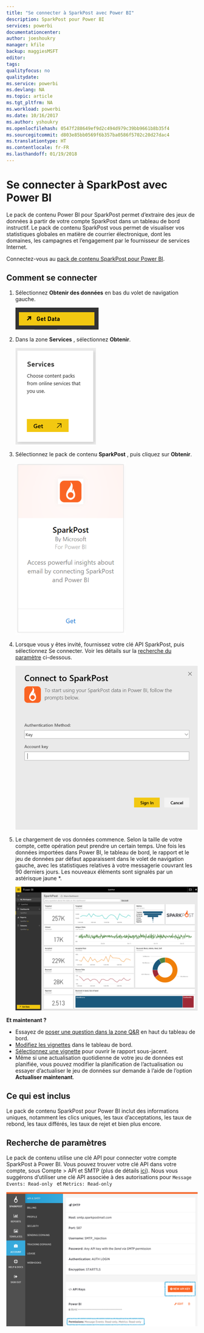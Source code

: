 ```yaml
---
title: "Se connecter à SparkPost avec Power BI"
description: SparkPost pour Power BI
services: powerbi
documentationcenter: 
author: joeshoukry
manager: kfile
backup: maggiesMSFT
editor: 
tags: 
qualityfocus: no
qualitydate: 
ms.service: powerbi
ms.devlang: NA
ms.topic: article
ms.tgt_pltfrm: NA
ms.workload: powerbi
ms.date: 10/16/2017
ms.author: yshoukry
ms.openlocfilehash: 0547f288649ef9d2c494d979c39bb9661b8b35f4
ms.sourcegitcommit: d803e85bb0569f6b357ba0586f5702c20d27dac4
ms.translationtype: HT
ms.contentlocale: fr-FR
ms.lasthandoff: 01/19/2018
---
```

# <a name="connect-to-sparkpost-with-power-bi"></a>Se connecter à SparkPost avec Power BI
Le pack de contenu Power BI pour SparkPost permet d’extraire des jeux de données à partir de votre compte SparkPost dans un tableau de bord instructif. Le pack de contenu SparkPost vous permet de visualiser vos statistiques globales en matière de courrier électronique, dont les domaines, les campagnes et l’engagement par le fournisseur de services Internet.

Connectez-vous au [pack de contenu SparkPost pour Power BI](https://app.powerbi.com/getdata/services/spark-post).

## <a name="how-to-connect"></a>Comment se connecter
1. Sélectionnez **Obtenir des données** en bas du volet de navigation gauche.
   
   ![](media/service-connect-to-sparkpost/getdata.png)
2. Dans la zone **Services** , sélectionnez **Obtenir**.
   
   ![](media/service-connect-to-sparkpost/services.png)
3. Sélectionnez le pack de contenu **SparkPost** , puis cliquez sur **Obtenir**. 
   
   ![](media/service-connect-to-sparkpost/sparkpost.png)
4. Lorsque vous y êtes invité, fournissez votre clé API SparkPost, puis sélectionnez Se connecter. Voir les détails sur la [recherche du paramètre](#FindingParams) ci-dessous.
   
   ![](media/service-connect-to-sparkpost/creds.png)
5. Le chargement de vos données commence. Selon la taille de votre compte, cette opération peut prendre un certain temps. Une fois les données importées dans Power BI, le tableau de bord, le rapport et le jeu de données par défaut apparaissent dans le volet de navigation gauche, avec les statistiques relatives à votre messagerie couvrant les 90 derniers jours. Les nouveaux éléments sont signalés par un astérisque jaune \*.
   
   ![](media/service-connect-to-sparkpost/dashboard.png)

**Et maintenant ?**

* Essayez de [poser une question dans la zone Q&R](power-bi-q-and-a.md) en haut du tableau de bord.
* [Modifiez les vignettes](service-dashboard-edit-tile.md) dans le tableau de bord.
* [Sélectionnez une vignette](service-dashboard-tiles.md) pour ouvrir le rapport sous-jacent.
* Même si une actualisation quotidienne de votre jeu de données est planifiée, vous pouvez modifier la planification de l’actualisation ou essayer d’actualiser le jeu de données sur demande à l’aide de l’option **Actualiser maintenant**.

## <a name="whats-included"></a>Ce qui est inclus
Le pack de contenu SparkPost pour Power BI inclut des informations uniques, notamment les clics uniques, les taux d’acceptations, les taux de rebond, les taux différés, les taux de rejet et bien plus encore.

<a name="FindingParams"></a>

## <a name="finding-parameters"></a>Recherche de paramètres
Le pack de contenu utilise une clé API pour connecter votre compte SparkPost à Power BI. Vous pouvez trouver votre clé API dans votre compte, sous Compte \> API et SMTP (plus de détails [ici](https://support.sparkpost.com/customer/portal/articles/1933377-create-api-keys)). Nous vous suggérons d’utiliser une clé API associée à des autorisations pour `Message Events: Read-only ` et `Metrics: Read-only`

![](media/service-connect-to-sparkpost/sparkpost1.png)

